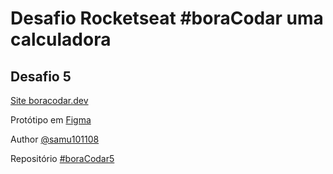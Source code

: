 # Desafio Rocketseat #boraCodar uma calculadora

## Desafio 5
[Site boracodar.dev](https://boracodar.dev/)

Protótipo em [Figma](https://www.figma.com/community/file/1202607074523509182)

Author [@samu101108](https://github.com/samu101108)

Repositório [#boraCodar5]()